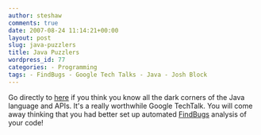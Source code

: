```yaml
---
author: steshaw
comments: true
date: 2007-08-24 11:14:21+00:00
layout: post
slug: java-puzzlers
title: Java Puzzlers
wordpress_id: 77
categories: - Programming
tags: - FindBugs - Google Tech Talks - Java - Josh Block
---
```


Go directly to [here](http://video.google.com/videoplay?docid=9214177555401838409) if you think you know all the dark corners of the Java language and APIs. It's a really worthwhile Google TechTalk. You will come away thinking that you had better set up automated [FindBugs](http://findbugs.sourceforge.net/) analysis of your code!
